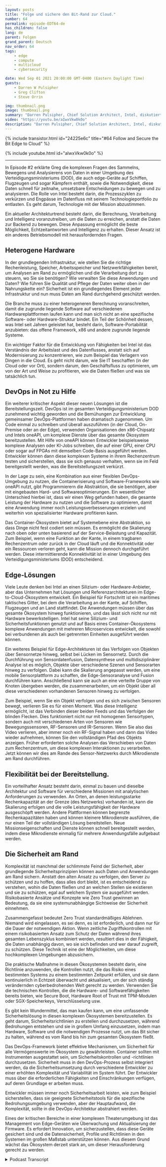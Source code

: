 ```yaml
---
layout: posts
title: "Folge und sichere den Bit-Rand zur Cloud."
number: 64
permalink: episode-EDT64-de
has_children: false
lang: de
parent: Folgen
grand_parent: Deutsch
nav_order: 64
tags:
    - edge
    - compute
    - multicloud
    - cybersecurity

date: Wed Sep 01 2021 20:00:00 GMT-0400 (Eastern Daylight Time)
guests:
    - Darren W Pulsipher
    - Greg Clifton
    - Steve Orrin

img: thumbnail.png
image: thumbnail.png
summary: "Darren Pulsipher, Chief Solution Architect, Intel, diskutiert die Nachverfolgung des Bits mit Greg Clifton, Director, DOD und Intelligence, Intel, in einem Folgegespräch zur Episode Nr. 2. Steve Orrin, CTO Federal, Intel, bringt seine Expertise in Bezug auf Sicherheit in komplexen Edge-to-Cloud-Umgebungen ein."
video: "https://youtu.be/aIwxVkw0k0o"
description: "Darren Pulsipher, Chief Solution Architect, Intel, diskutiert die Nachverfolgung des Bits mit Greg Clifton, Director, DOD und Intelligence, Intel, in einem Folgegespräch zur Episode Nr. 2. Steve Orrin, CTO Federal, Intel, bringt seine Expertise in Bezug auf Sicherheit in komplexen Edge-to-Cloud-Umgebungen ein."
---
```


<div>
{% include transistor.html id="24225e6c" title="#64 Follow and Secure the Bit Edge to Cloud" %}

{% include youtube.html id="aIwxVkw0k0o" %}
</div>

---

In Episode #2 erklärte Greg die komplexen Fragen des Sammelns, Bewegens und Analysierens von Daten in einer Umgebung des Verteidigungsministeriums (DOD), die auch edge-Geräte auf Schiffen, Flugzeugen und sogar Kämpfern enthält, sowie die Notwendigkeit, diese Daten schnell für zeitnahe, umsetzbare Entscheidungen zu bewegen und zu analysieren. Die Rolle von Intel besteht darin, die Prozesszyklen zu verkürzen und Engpässe im Datenfluss mit seinem Technologieportfolio zu entlasten. Es geht darum, Technologie mit der Mission abzustimmen.

Ein aktueller Architekturtrend besteht darin, die Berechnung, Verarbeitung und Intelligenz voranzutreiben, um die Daten zu erreichen, anstatt die Daten zur Backend zu bewegen. Diese Anpassung ermöglicht die beste Möglichkeit, Echtzeitantworten und Intelligenz zu erhalten. Dieser Ansatz ist ein anderes Betriebsmodell mit herausfordernden Fragen.

## Heterogene Hardware

In der grundlegenden Infrastruktur, wie stellen Sie die richtige Rechenleistung, Speicher, Arbeitsspeicher und Netzwerkfähigkeiten bereit, um Analysen am Rand zu ermöglichen und die Verarbeitung dort zu steuern, wo Sie sie benötigen? Wie verwalten Sie diese Anwendungen und Daten? Wie führen Sie Qualität und Pflege der Daten weiter oben in der Nahrungskette ein? Sicherheit ist ein grundlegendes Element jeder Infrastruktur und nun muss Daten am Rand durchgehend geschützt werden.

Die Branche muss zu einer heterogeneren Berechnung voranschreiten, damit die zugrunde liegende Software auf verschiedenen Hardwareplattformen laufen kann und man sich nicht an eine spezifische Software- oder Hardware-Struktur bindet. Ein Teil der Schönheit dessen, was Intel seit Jahren geleistet hat, besteht darin, Software-Portabilität anzubieten: das offene Framework, x86 und andere zugrunde liegende Systeme.

Ein wichtiger Faktor für die Entwicklung von Fähigkeiten bei Intel ist das Verständnis der Arbeitslast und des Datenflusses, anstatt sich auf Modernisierung zu konzentrieren, wie zum Beispiel das Verlagern von Dingen in die Cloud. Es geht nicht darum, wie Sie IT beschaffen (in der Cloud oder vor Ort), sondern darum, den Geschäftsfluss zu optimieren, um von der Art und Weise zu profitieren, wie die Daten fließen und was sie tatsächlich tun.

## DevOps in Not zu Hilfe

Ein weiterer kritischer Aspekt dieser neuen Lösungen ist die Bereitstellungszeit. DevOps ist im gesamten Verteidigungsministerium DOD zunehmend wichtig geworden und die Bemühungen zur Entwicklung gemeinsamer DevOps-Plattformen haben dramatisch zugenommen. Um Code einmal zu schreiben und überall auszuführen (in der Cloud, On-Premise oder an der Edge), verwenden Organisationen den x86-Chipsatz und Intels oneAPI, um komplexe Dienste über das gesamte Ökosystem bereitzustellen. Mit Hilfe von oneAPI können Entwickler beispielsweise komplexe Analysen oder KI-Jobs schreiben, die auf einer GPU, einer CPU oder sogar auf FPGAs mit demselben Code-Basis ausgeführt werden. Entwickler können dann diese komplexen Systeme in ihrem Rechenzentrum testen und sicherstellen, dass sie sich genauso verhalten, wenn sie im Feld bereitgestellt werden, was die Bereitstellungszeit verkürzt.

In der Lage zu sein, eine Kombination aus einer flexiblen DevOps-Umgebung zu nutzen, die Containerisierung und Software-Frameworks wie oneAPI nutzt, gibt Programmierern die Abstraktion, die sie benötigen, aber mit eingebauten Hard- und Softwareoptimierungen. Ein wesentlicher Unterschied hierbei ist, dass wir einen Weg gefunden haben, die gesamte Leistung der Hardware zu nutzen und die Software zu optimieren, damit eine Anwendung immer noch Leistungsverbesserungen erzielen und weiterhin von spezialisierter Hardware profitieren kann.

Das Container-Ökosystem bietet auf Systemebene eine Abstraktion, so dass Dinge nicht fest codiert sein müssen. Es ermöglicht die Skalierung nach oben oder unten basierend auf der Service-Belastung und Kapazität. Zum Beispiel, wenn eine Funktion an der Kante, in einem tragbaren Rechenzentrum oder zurück in der Cloud läuft und die Konnektivität oder ein Ressourcen verloren geht, kann die Mission dennoch durchgeführt werden. Diese intermittierende Konnektivität ist in einer Umgebung des Verteidigungsministeriums (DOD) entscheidend.

## Edge-Lösungen

Viele Leute denken bei Intel an einen Silizium- oder Hardware-Anbieter, aber das Unternehmen hat Lösungen und Referenzarchitekturen im Edge-to-Cloud-Ökosystem entwickelt. Ein Beispiel für Fortschritt ist ein maritimes taktisches Gitter, bei dem die Verarbeitung an der Kante, auf Schiffen, Flugzeugen und an Land stattfindet. Die Anwendungen müssen über das gesamte Ökosystem hinweg funktionieren, und das lässt sich nicht nur mit Hardware bewerkstelligen. Intel hat seine Silizium- und Sicherheitsfunktionen genutzt und auf Basis eines Container-Ökosystems komplexe Anwendungen mit mehreren Microservices entwickelt, die sowohl bei verbundenen als auch bei getrennten Einheiten ausgeführt werden können.

Ein weiteres Beispiel für Edge-Architekturen ist das Verfolgen von Objekten über Sensornetze hinweg, selbst bei Lücken im Sensornetz. Durch die Durchführung von Sensordatenfusion, Datensynthese und multidisziplinärer Analyse ist es möglich, Objekte über verschiedene Szenen und Sensorarten hinweg zu verfolgen. Dabei kann die Skalierung angepasst werden, um eine mobile Sensorplattform zu schaffen, die Edge-Sensoranalyse und Fusion durchführen kann. Anschließend kann sie auch an eine verteilte Gruppe von Knoten übergeben werden, die zusammenarbeiten, um ein Objekt über all diese verschiedenen vorhandenen Sensoren hinweg zu verfolgen.

Zum Beispiel, wenn Sie ein Objekt verfolgen und es sich zwischen Sensoren bewegt, verlieren Sie es für einen Moment. Was diese Intelligenz ermöglicht, ist das Verbinden dieser beiden Feeds und das Verfolgen der blinden Flecken. Dies funktioniert nicht nur mit homogenen Sensortypen, sondern auch mit verschiedenen Arten von Sensoren wie Bewegungssensoren, RF-Sensoren und IR-Sensoren. Wenn Sie also das Video verlieren, aber immer noch ein RF-Signal haben und dann das Video wieder aufnehmen, können Sie den vollständigen Pfad des Objekts anzeigen. Früher erforderten solche Analysen das Verschieben von Daten zum Rechenzentrum, um diese komplexen Interaktionen zu verarbeiten. Jetzt können wir dies am Rande des Sensor-Netzwerks durch Mikrodienste am Rand durchführen.

## Flexibilität bei der Bereitstellung.

Ein vorteilhafter Ansatz besteht darin, einmal zu bauen und dieselbe Architektur und Software für verschiedene Missionen mit analytischen Anforderungen zu verwenden. An Orten, an denen leistungsstarke Rechenkapazität an der Grenze (des Netzwerks) vorhanden ist, kann die Skalierung erfolgen und die volle Leistungsfähigkeit der Hardware ausgeschöpft werden. Andere Plattformen können begrenzte Rechenkapazitäten haben und können kleinere Mikrodienste ausführen, die nur einen Teil der vollständigen Lösung bereitstellen. Neue Missionseigenschaften und Dienste können schnell bereitgestellt werden, indem diese Mikrodienste einmalig für mehrere Anwendungsfälle aufgebaut werden.

## Die Sicherheit am Rand

Komplexität ist manchmal der schlimmste Feind der Sicherheit, aber grundlegende Sicherheitsprinzipien können auch Daten und Anwendungen am Rand sichern. Anstatt den alten Ansatz zu verfolgen, den Server zu schützen und zu hoffen, dass alles dort bleibt, ist es entscheidend zu verstehen, wohin die Daten fließen und an welchen Stellen sie existieren und sie zu schützen, egal auf welchem System sie ausgeführt werden. Risikobasierte Ansätze und Konzepte wie Zero Trust gewinnen an Bedeutung, da sie eine systemunabhängige Sichtweise der Sicherheit einnehmen.

Zusammengefasst bedeutet Zero Trust standardmäßiges Ablehnen. Niemand wird eingelassen, es sei denn, es ist erforderlich, und dann nur für die Dauer der notwendigen Aktion. Wenn zeitliche Zugriffskontrollen mit einem risikobasierten Ansatz zum Schutz der Daten während ihres gesamten Lebenszyklus kombiniert werden, resultiert dies in der Fähigkeit, die Daten unabhängig davon, wo sie sich befinden und wer darauf zugreift, zu schützen. Diese Technik ist eine der Möglichkeiten, um diese hochkomplexen Umgebungen abzusichern.

Die praktische Maßnahme in diesen Ökosystemen besteht darin, eine Richtlinie anzuwenden, die Kontrollen nutzt, die das Risiko eines bestimmten Systems zu einem bestimmten Zeitpunkt erfüllen, und sie dann kontinuierlich in Echtzeit überwacht und aktualisiert, um der sich ständig verändernden cyberbedrohenden Welt gerecht zu werden. Verwenden Sie die technischen Kontrollen, die die Hardware- und Softwarefähigkeiten bereits bieten, wie Secure Boot, Hardware Root of Trust mit TPM-Modulen oder SGX-Speicherkeys, Verschlüsselung usw.

Es gibt kein Wundermittel, das man kaufen kann, um eine umfassende Sicherheitslösung in diesen komplexen Ökosystemen bereitzustellen. Es geht darum, Sicherheitsrichtlinien zu erstellen und durchzusetzen, während Bedrohungen entstehen und sie in großem Umfang einzusetzen, indem man Hardware, Software und die notwendigen Prozesse nutzt, um das Bit sicher zu halten, während es vom Rand bis hin zum gesamten Ökosystem fließt.

Das DevOps-Framework bietet effektive Mechanismen, um Sicherheit für alle Vermögenswerte im Ökosystem zu gewährleisten. Container sollten mit Instrumenten ausgestattet sein, um Sicherheitskontrollen und -richtlinien durchzusetzen. Sicherheit muss in den DevOps-Prozess selbst integriert werden, da die Sicherheitsumsetzung durch verschiedene Entwickler zu einer erhöhten Komplexität und Variabilität im System führt. Der Entwickler muss über die erforderlichen Fähigkeiten und Einschränkungen verfügen, auf deren Grundlage er arbeiten muss.

Entwickler müssen immer noch Sicherheitsarbeit leisten, wie zum Beispiel sicherstellen, dass sie geeignete Sicherheitstools für die spezifische Bedrohungsumgebung verwenden, aber der Hauptaufwand, die Komplexität, sollte in die DevOps-Architektur abstrahiert werden.

Eines der kritischen Bereiche in einer komplexen Theaterumgebung ist das Management von Edge-Geräten wie Überwachung und Aktualisierung der Firmware. Es erfordert Innovation, um sicherzustellen, dass diese Geräte gesichert sind und die Datensicherheit, Profile und Richtlinien in den Systemen im großen Maßstab unterstützen können. Aus diesem Grund wächst das Ökosystem derzeit stark an, um dieser Herausforderung gerecht zu werden.



<details>
<summary> Podcast Transcript </summary>

<p></p>

</details>
